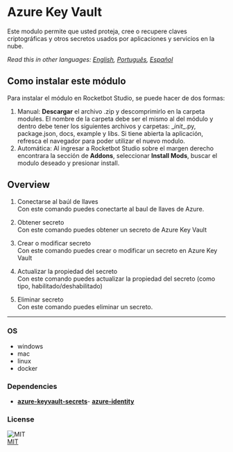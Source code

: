 # Azure Key Vault
  
Este modulo permite que usted proteja, cree o recupere claves criptográficas y otros secretos usados por aplicaciones y servicios en la nube.  

*Read this in other languages: [English](README.md), [Português](README.pr.md), [Español](README.es.md)*

## Como instalar este módulo
  
Para instalar el módulo en Rocketbot Studio, se puede hacer de dos formas:
1. Manual: __Descargar__ el archivo .zip y descomprimirlo en la carpeta modules. El nombre de la carpeta debe ser el mismo al del módulo y dentro debe tener los siguientes archivos y carpetas: \__init__.py, package.json, docs, example y libs. Si tiene abierta la aplicación, refresca el navegador para poder utilizar el nuevo modulo.
2. Automática: Al ingresar a Rocketbot Studio sobre el margen derecho encontrara la sección de **Addons**, seleccionar **Install Mods**, buscar el modulo deseado y presionar install.  


## Overview


1. Conectarse al baúl de llaves  
Con este comando puedes conectarte al baul de llaves de Azure.

2. Obtener secreto  
Con este comando puedes obtener un secreto de Azure Key Vault

3. Crear o modificar secreto  
Con este comando puedes crear o modificar un secreto en Azure Key Vault

4. Actualizar la propiedad del secreto  
Con este comando puedes actualizar la propiedad del secreto (como tipo, habilitado/deshabilitado)

5. Eliminar secreto  
Con este comando puedes eliminar un secreto.  




----
### OS

- windows
- mac
- linux
- docker

### Dependencies
- [**azure-keyvault-secrets**](https://pypi.org/project/azure-keyvault-secrets/)- [**azure-identity**](https://pypi.org/project/azure-identity/)
### License
  
![MIT](https://camo.githubusercontent.com/107590fac8cbd65071396bb4d04040f76cde5bde/687474703a2f2f696d672e736869656c64732e696f2f3a6c6963656e73652d6d69742d626c75652e7376673f7374796c653d666c61742d737175617265)  
[MIT](http://opensource.org/licenses/mit-license.ph)